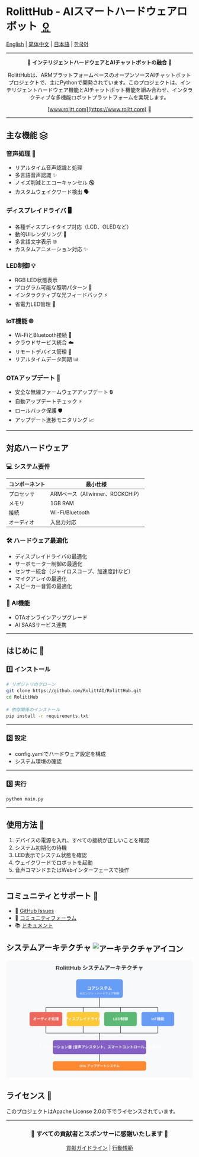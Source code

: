 # RolittHub - AIスマートハードウェアロボット <img src="assets/icons/robot.svg" width="32" height="32" alt="ロボットアイコン" style="vertical-align: middle">

[English](README.md) | [简体中文](README_CN.md) | [日本語](README_JP.md) | [한국어](README_KR.md)

---

<div align="center">

🤖 **インテリジェントハードウェアとAIチャットボットの融合** 🤖

RolittHubは、ARMプラットフォームベースのオープンソースAIチャットボットプロジェクトで、主にPythonで開発されています。このプロジェクトは、インテリジェントハードウェア機能とAIチャットボット機能を組み合わせ、インタラクティブな多機能ロボットプラットフォームを実現します。

[www.rolitt.com](https://www.rolitt.com) 🌟

</div>

---

## 主な機能 <img src="assets/icons/features.svg" width="24" height="24" alt="機能アイコン" style="vertical-align: middle">

### 音声処理 🎤
- リアルタイム音声認識と処理
- 多言語音声認識 ✨
- ノイズ削減とエコーキャンセル 🔇
- カスタムウェイクワード検出 🗣️

### ディスプレイドライバ 🖥️
- 各種ディスプレイタイプ対応（LCD、OLEDなど）
- 動的UIレンダリング 🎨
- 多言語文字表示 🌐
- カスタムアニメーション対応 ✨

### LED制御 💡
- RGB LED状態表示
- プログラム可能な照明パターン 🌈
- インタラクティブな光フィードバック ⚡
- 省電力LED管理 🔋

### IoT機能 🌐
- Wi-FiとBluetooth接続 📡
- クラウドサービス統合 ☁️
- リモートデバイス管理 🔄
- リアルタイムデータ同期 📊

### OTAアップデート 🚀
- 安全な無線ファームウェアアップデート 🔒
- 自動アップデートチェック ⚡
- ロールバック保護 🛡️
- アップデート進捗モニタリング 📈

---

## 対応ハードウェア
### 💻 システム要件

| コンポーネント | 最小仕様 |
|--------------|----------|
| プロセッサ | ARMベース（Allwinner、ROCKCHIP） |
| メモリ | 1GB RAM |
| 接続 | Wi-Fi/Bluetooth |
| オーディオ | 入出力対応 |

### 🛠️ ハードウェア最適化

- ディスプレイドライバの最適化
- サーボモーター制御の最適化
- センサー統合（ジャイロスコープ、加速度計など）
- マイクアレイの最適化
- スピーカー音質の最適化

### 🤖 AI機能

- OTAオンラインアップグレード
- AI SAASサービス連携

---

## はじめに 🚀

### 1️⃣ インストール

```bash
# リポジトリのクローン
git clone https://github.com/RolittAI/RolittHub.git
cd RolittHub

# 依存関係のインストール
pip install -r requirements.txt
```

---

### 2️⃣ 設定
- config.yamlでハードウェア設定を構成
- システム環境の確認

---

### 3️⃣ 実行
```bash
python main.py
```

---

## 使用方法 📱

1. デバイスの電源を入れ、すべての接続が正しいことを確認
2. システム初期化の待機
3. LED表示でシステム状態を確認
4. ウェイクワードでロボットを起動
5. 音声コマンドまたはWebインターフェースで操作

---

## コミュニティとサポート 👥

- 📢 [GitHub Issues](https://github.com/RolittAI/RolittHub/issues)
- 💬 [コミュニティフォーラム](https://community.rolitt.com)
- 📚 [ドキュメント](https://docs.rolitt.com)

## システムアーキテクチャ <img src="assets/icons/architecture.svg" width="24" height="24" alt="アーキテクチャアイコン" style="vertical-align: middle">

<div align="center">
  <img src="assets/images/architecture_jp.svg" alt="システムアーキテクチャ図" width="600">
</div>

## ライセンス 📄

このプロジェクトはApache License 2.0の下でライセンスされています。

---

<div align="center">

### 🌟 すべての貢献者とスポンサーに感謝いたします 🌟

[貢献ガイドライン](CONTRIBUTING.md) | [行動規範](CODE_OF_CONDUCT.md)

</div>